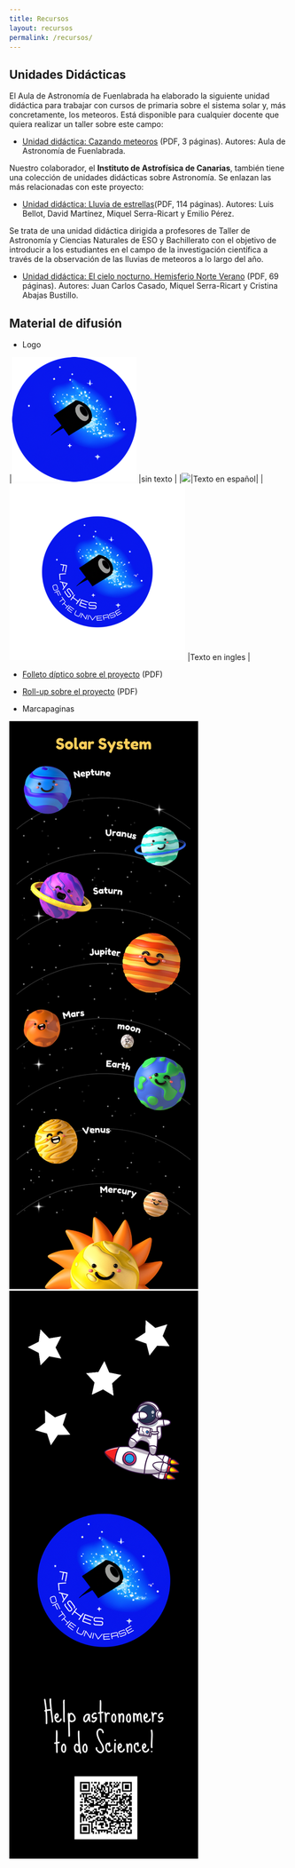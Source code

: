 ```yaml
---
title: Recursos
layout: recursos
permalink: /recursos/
---
```

## Unidades Didácticas

El Aula de Astronomía de Fuenlabrada ha elaborado la siguiente unidad didáctica para trabajar con cursos de primaria sobre el sistema solar y, más concretamente, los meteoros. Está disponible para cualquier docente que quiera realizar un taller sobre este campo:

+ [Unidad didáctica: Cazando meteoros](../docs/images/UNIDAD_DIDACTICA_PARA_PRIMARIA_METEOROS_1.pdf) (PDF, 3 páginas). Autores: Aula de Astronomía de Fuenlabrada.

Nuestro colaborador, el **Instituto de Astrofísica de Canarias**, también tiene una colección de unidades didácticas sobre Astronomía. Se enlazan las más relacionadas con este proyecto:

+ [Unidad didáctica: Lluvia de estrellas](https://www.iac.es/es/divulgacion/ediciones/lluvia-de-estrellas-unidad-didactica)(PDF, 114 páginas). Autores: Luis Bellot, David Martínez, Miquel Serra-Ricart y Emilio Pérez. 

Se trata de una unidad didáctica dirigida a profesores de Taller de Astronomía y Ciencias Naturales de ESO y Bachillerato con el objetivo de introducir a los estudiantes en el campo de la investigación científica a través de la observación de las lluvias de meteoros a lo largo del año.

+ [Unidad didáctica: El cielo nocturno. Hemisferio Norte Verano](https://www.iac.es/cosmoeduca/enlaces/cielos.pdf) (PDF, 69 páginas). Autores: Juan Carlos Casado, Miquel Serra-Ricart y Cristina Abajas Bustillo. 

## Material de difusión

+ Logo

|![](../docs/images/logo_sin_texto.png)    |sin texto       |
|![](../docs/images/logo_texto_español.png)|Texto en español|
|![](../docs/images/logo_texto_ingles.png) |Texto en ingles |

+ [Folleto díptico sobre el proyecto](../docs/images/diptico_destellos.pdf) (PDF)

+ [Roll-up sobre el proyecto](../docs/images/roll_up_destellos.pdf) (PDF)

+ Marcapaginas

![](../docs/images/1.png)![](../docs/images/2.png)

